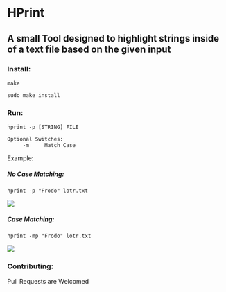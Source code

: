 # HPrint

## A small Tool designed to highlight strings inside of a text file based on the given input

### Install:
```
make

sudo make install
```

### Run:
```
hprint -p [STRING] FILE

Optional Switches:
     -m     Match Case
```


Example:

##### No Case Matching:
```hprint -p "Frodo" lotr.txt```

![](imgs/no_match.png)


##### Case Matching:
```hprint -mp "Frodo" lotr.txt```

![](imgs/match.png)


### Contributing:
Pull Requests are Welcomed

